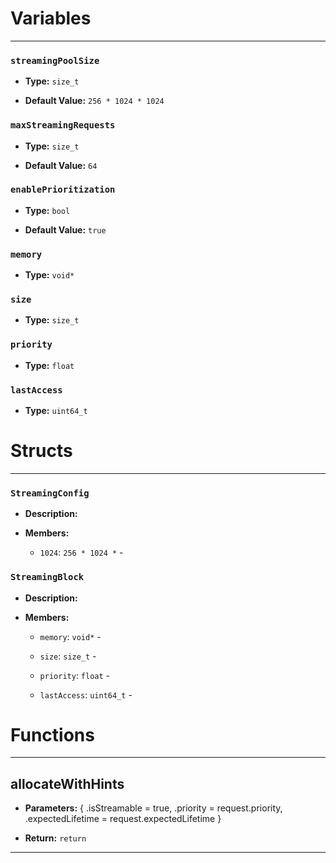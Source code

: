 
# Variables
---

### `streamingPoolSize`

- **Type:** `size_t`

- **Default Value:** `256 * 1024 * 1024`



### `maxStreamingRequests`

- **Type:** `size_t`

- **Default Value:** `64`



### `enablePrioritization`

- **Type:** `bool`

- **Default Value:** `true`



### `memory`

- **Type:** `void*`



### `size`

- **Type:** `size_t`



### `priority`

- **Type:** `float`



### `lastAccess`

- **Type:** `uint64_t`




# Structs
---

### `StreamingConfig`

- **Description:** 

- **Members:**

  - `1024`: `256 * 1024 *` - 



### `StreamingBlock`

- **Description:** 

- **Members:**

  - `memory`: `void*` - 

  - `size`: `size_t` - 

  - `priority`: `float` - 

  - `lastAccess`: `uint64_t` - 




# Functions
---

## allocateWithHints



- **Parameters:** {
            .isStreamable = true,
            .priority = request.priority,
            .expectedLifetime = request.expectedLifetime
        }

- **Return:** `return`

---
